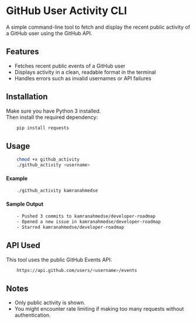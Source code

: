 # GitHub User Activity CLI

A simple command-line tool to fetch and display the recent public activity of a GitHub user using the GitHub API.

## Features

- Fetches recent public events of a GitHub user
- Displays activity in a clean, readable format in the terminal
- Handles errors such as invalid usernames or API failures

## Installation

Make sure you have Python 3 installed.  
Then install the required dependency:

```bash
    pip install requests
```

## Usage
```bash
    chmod +x github_activity
    ./github_activity <username>
```

#### Example
```bash
    ./github_activity kamranahmedse
```

#### Sample Output
```bash
    - Pushed 3 commits to kamranahmedse/developer-roadmap
    - Opened a new issue in kamranahmedse/developer-roadmap
    - Starred kamranahmedse/developer-roadmap
```

## API Used
This tool uses the public GitHub Events API:
```bash
    https://api.github.com/users/<username>/events
```

## Notes
- Only public activity is shown.
- You might encounter rate limiting if making too many requests without authentication.
